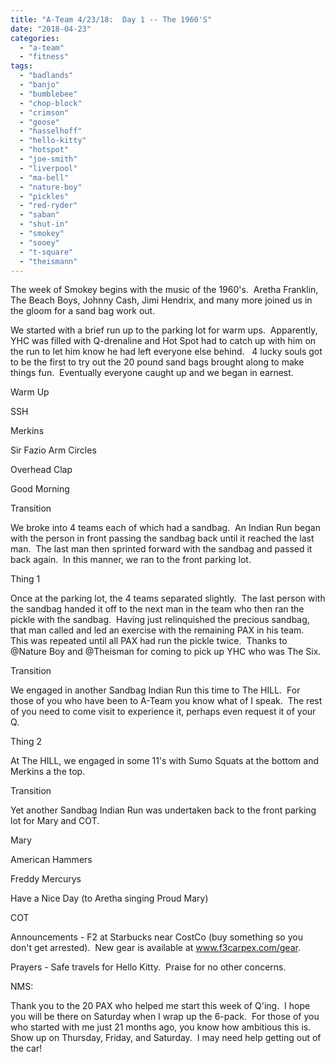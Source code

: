 ```yaml
---
title: "A-Team 4/23/18:  Day 1 -- The 1960'S"
date: "2018-04-23"
categories: 
  - "a-team"
  - "fitness"
tags: 
  - "badlands"
  - "banjo"
  - "bumblebee"
  - "chop-block"
  - "crimson"
  - "goose"
  - "hasselhoff"
  - "hello-kitty"
  - "hotspot"
  - "joe-smith"
  - "liverpool"
  - "ma-bell"
  - "nature-boy"
  - "pickles"
  - "red-ryder"
  - "saban"
  - "shut-in"
  - "smokey"
  - "sooey"
  - "t-square"
  - "theismann"
---
```


The week of Smokey begins with the music of the 1960's.  Aretha Franklin, The Beach Boys, Johnny Cash, Jimi Hendrix, and many more joined us in the gloom for a sand bag work out.

We started with a brief run up to the parking lot for warm ups.  Apparently, YHC was filled with Q-drenaline and Hot Spot had to catch up with him on the run to let him know he had left everyone else behind.   4 lucky souls got to be the first to try out the 20 pound sand bags brought along to make things fun.  Eventually everyone caught up and we began in earnest.

Warm Up

SSH

Merkins

Sir Fazio Arm Circles

Overhead Clap

Good Morning

Transition

We broke into 4 teams each of which had a sandbag.  An Indian Run began with the person in front passing the sandbag back until it reached the last man.  The last man then sprinted forward with the sandbag and passed it back again.  In this manner, we ran to the front parking lot.

Thing 1

Once at the parking lot, the 4 teams separated slightly.  The last person with the sandbag handed it off to the next man in the team who then ran the pickle with the sandbag.  Having just relinquished the precious sandbag, that man called and led an exercise with the remaining PAX in his team.  This was repeated until all PAX had run the pickle twice.  Thanks to @Nature Boy and @Theisman for coming to pick up YHC who was The Six.

Transition

We engaged in another Sandbag Indian Run this time to The HILL.  For those of you who have been to A-Team you know what of I speak.  The rest of you need to come visit to experience it, perhaps even request it of your Q.

Thing 2

At The HILL, we engaged in some 11's with Sumo Squats at the bottom and Merkins a the top.

Transition

Yet another Sandbag Indian Run was undertaken back to the front parking lot for Mary and COT.

Mary

American Hammers

Freddy Mercurys

Have a Nice Day (to Aretha singing Proud Mary)

COT

Announcements - F2 at Starbucks near CostCo (buy something so you don't get arrested).  New gear is available at www.f3carpex.com/gear.

Prayers - Safe travels for Hello Kitty.  Praise for no other concerns.

NMS:

Thank you to the 20 PAX who helped me start this week of Q'ing.  I hope you will be there on Saturday when I wrap up the 6-pack.  For those of you who started with me just 21 months ago, you know how ambitious this is.  Show up on Thursday, Friday, and Saturday.  I may need help getting out of the car!
